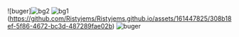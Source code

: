 
![buger]![bg2](https://github.com/Ristyjems/Ristyjems.github.io/assets/161447825/97447df5-3e46-4971-bc85-b9462a52deef)
![bg1](https://github.com/Ristyjems/Ristyjems.github.io/assets/161447825/6caa49e3-270b-4040-9cd4-8e318f192e86)
(https://github.com/Ristyjems/Ristyjems.github.io/assets/161447825/308b18ef-5f86-4672-bc3d-487289fae02b)
![buger](https://github.com/Ristyjems/Ristyjems.github.io/assets/161447825/7b8dbb3e-2979-40d5-8e82-845748ae82f0)
